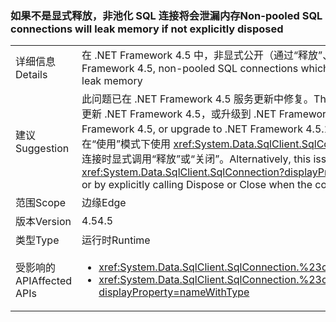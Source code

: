 ### <a name="non-pooled-sql-connections-will-leak-memory-if-not-explicitly-disposed"></a><span data-ttu-id="99677-101">如果不是显式释放，非池化 SQL 连接将会泄漏内存</span><span class="sxs-lookup"><span data-stu-id="99677-101">Non-pooled SQL connections will leak memory if not explicitly disposed</span></span>

|   |   |
|---|---|
|<span data-ttu-id="99677-102">详细信息</span><span class="sxs-lookup"><span data-stu-id="99677-102">Details</span></span>|<span data-ttu-id="99677-103">在 .NET Framework 4.5 中，非显式公开（通过“释放”、“关闭”或使用）的非池化 SQL 连接会泄漏内存</span><span class="sxs-lookup"><span data-stu-id="99677-103">In the .NET Framework 4.5, non-pooled SQL connections which are not explicitly exposed (via Dispose, Close, or using) will leak memory</span></span>|
|<span data-ttu-id="99677-104">建议</span><span class="sxs-lookup"><span data-stu-id="99677-104">Suggestion</span></span>|<span data-ttu-id="99677-105">此问题已在 .NET Framework 4.5 服务更新中修复。</span><span class="sxs-lookup"><span data-stu-id="99677-105">This issue is fixed in a .NET Framework 4.5 servicing update.</span></span> <span data-ttu-id="99677-106">请更新 .NET Framework 4.5，或升级到 .NET Framework 4.5.1 或更高版本，以解决此问题。</span><span class="sxs-lookup"><span data-stu-id="99677-106">Please update the .NET Framework 4.5, or upgrade to .NET Framework 4.5.1 or later, to fix this issue.</span></span> <span data-ttu-id="99677-107">或者，可通过以下方式避免此问题：在“使用”模式下使用 <xref:System.Data.SqlClient.SqlConnection?displayProperty=name>（这是最佳做法）或在不需要连接时显式调用“释放”或“关闭”。</span><span class="sxs-lookup"><span data-stu-id="99677-107">Alternatively, this issue may be avoided by using the <xref:System.Data.SqlClient.SqlConnection?displayProperty=name> in a &#39;using&#39; pattern (which is a best practice) or by explicitly calling Dispose or Close when the connection is no longer needed.</span></span>|
|<span data-ttu-id="99677-108">范围</span><span class="sxs-lookup"><span data-stu-id="99677-108">Scope</span></span>|<span data-ttu-id="99677-109">边缘</span><span class="sxs-lookup"><span data-stu-id="99677-109">Edge</span></span>|
|<span data-ttu-id="99677-110">版本</span><span class="sxs-lookup"><span data-stu-id="99677-110">Version</span></span>|<span data-ttu-id="99677-111">4.5</span><span class="sxs-lookup"><span data-stu-id="99677-111">4.5</span></span>|
|<span data-ttu-id="99677-112">类型</span><span class="sxs-lookup"><span data-stu-id="99677-112">Type</span></span>|<span data-ttu-id="99677-113">运行时</span><span class="sxs-lookup"><span data-stu-id="99677-113">Runtime</span></span>|
|<span data-ttu-id="99677-114">受影响的 API</span><span class="sxs-lookup"><span data-stu-id="99677-114">Affected APIs</span></span>|<ul><li><xref:System.Data.SqlClient.SqlConnection.%23ctor(System.String)?displayProperty=nameWithType></li><li><xref:System.Data.SqlClient.SqlConnection.%23ctor(System.String%2CSystem.Data.SqlClient.SqlCredential)?displayProperty=nameWithType></li></ul>|

